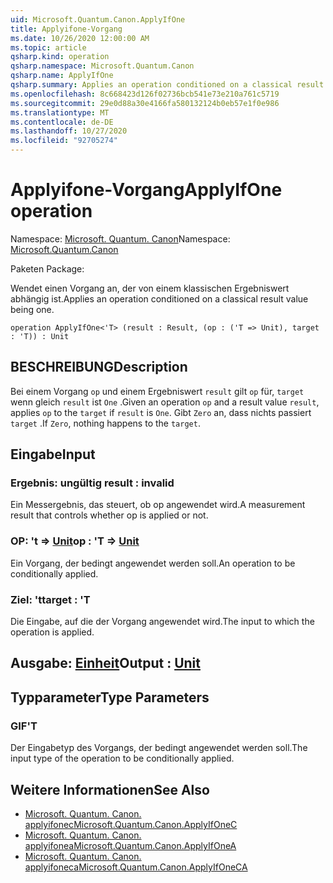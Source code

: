 ```yaml
---
uid: Microsoft.Quantum.Canon.ApplyIfOne
title: Applyifone-Vorgang
ms.date: 10/26/2020 12:00:00 AM
ms.topic: article
qsharp.kind: operation
qsharp.namespace: Microsoft.Quantum.Canon
qsharp.name: ApplyIfOne
qsharp.summary: Applies an operation conditioned on a classical result value being one.
ms.openlocfilehash: 8c668423d126f02736bcb541e73e210a761c5719
ms.sourcegitcommit: 29e0d88a30e4166fa580132124b0eb57e1f0e986
ms.translationtype: MT
ms.contentlocale: de-DE
ms.lasthandoff: 10/27/2020
ms.locfileid: "92705274"
---
```

# <a name="applyifone-operation"></a><span data-ttu-id="52a12-102">Applyifone-Vorgang</span><span class="sxs-lookup"><span data-stu-id="52a12-102">ApplyIfOne operation</span></span>

<span data-ttu-id="52a12-103">Namespace: [Microsoft. Quantum. Canon](xref:Microsoft.Quantum.Canon)</span><span class="sxs-lookup"><span data-stu-id="52a12-103">Namespace: [Microsoft.Quantum.Canon](xref:Microsoft.Quantum.Canon)</span></span>

<span data-ttu-id="52a12-104">Paketen [](https://nuget.org/packages/)</span><span class="sxs-lookup"><span data-stu-id="52a12-104">Package: [](https://nuget.org/packages/)</span></span>


<span data-ttu-id="52a12-105">Wendet einen Vorgang an, der von einem klassischen Ergebniswert abhängig ist.</span><span class="sxs-lookup"><span data-stu-id="52a12-105">Applies an operation conditioned on a classical result value being one.</span></span>

```qsharp
operation ApplyIfOne<'T> (result : Result, (op : ('T => Unit), target : 'T)) : Unit
```


## <a name="description"></a><span data-ttu-id="52a12-106">BESCHREIBUNG</span><span class="sxs-lookup"><span data-stu-id="52a12-106">Description</span></span>

<span data-ttu-id="52a12-107">Bei einem Vorgang `op` und einem Ergebniswert `result` gilt `op` für, `target` wenn gleich `result` ist `One` .</span><span class="sxs-lookup"><span data-stu-id="52a12-107">Given an operation `op` and a result value `result`, applies `op` to the `target` if `result` is `One`.</span></span> <span data-ttu-id="52a12-108">Gibt `Zero` an, dass nichts passiert `target` .</span><span class="sxs-lookup"><span data-stu-id="52a12-108">If `Zero`, nothing happens to the `target`.</span></span>

## <a name="input"></a><span data-ttu-id="52a12-109">Eingabe</span><span class="sxs-lookup"><span data-stu-id="52a12-109">Input</span></span>

### <a name="result--__invalidresult__"></a><span data-ttu-id="52a12-110">Ergebnis: __ungültig <Result>__</span><span class="sxs-lookup"><span data-stu-id="52a12-110">result : __invalid<Result>__</span></span>

<span data-ttu-id="52a12-111">Ein Messergebnis, das steuert, ob op angewendet wird.</span><span class="sxs-lookup"><span data-stu-id="52a12-111">A measurement result that controls whether op is applied or not.</span></span>


### <a name="op--t--unit"></a><span data-ttu-id="52a12-112">OP: 't => [Unit](xref:microsoft.quantum.lang-ref.unit)</span><span class="sxs-lookup"><span data-stu-id="52a12-112">op : 'T => [Unit](xref:microsoft.quantum.lang-ref.unit)</span></span> 

<span data-ttu-id="52a12-113">Ein Vorgang, der bedingt angewendet werden soll.</span><span class="sxs-lookup"><span data-stu-id="52a12-113">An operation to be conditionally applied.</span></span>


### <a name="target--t"></a><span data-ttu-id="52a12-114">Ziel: 't</span><span class="sxs-lookup"><span data-stu-id="52a12-114">target : 'T</span></span>

<span data-ttu-id="52a12-115">Die Eingabe, auf die der Vorgang angewendet wird.</span><span class="sxs-lookup"><span data-stu-id="52a12-115">The input to which the operation is applied.</span></span>



## <a name="output--unit"></a><span data-ttu-id="52a12-116">Ausgabe: [Einheit](xref:microsoft.quantum.lang-ref.unit)</span><span class="sxs-lookup"><span data-stu-id="52a12-116">Output : [Unit](xref:microsoft.quantum.lang-ref.unit)</span></span>



## <a name="type-parameters"></a><span data-ttu-id="52a12-117">Typparameter</span><span class="sxs-lookup"><span data-stu-id="52a12-117">Type Parameters</span></span>

### <a name="t"></a><span data-ttu-id="52a12-118">GIF</span><span class="sxs-lookup"><span data-stu-id="52a12-118">'T</span></span>

<span data-ttu-id="52a12-119">Der Eingabetyp des Vorgangs, der bedingt angewendet werden soll.</span><span class="sxs-lookup"><span data-stu-id="52a12-119">The input type of the operation to be conditionally applied.</span></span>

## <a name="see-also"></a><span data-ttu-id="52a12-120">Weitere Informationen</span><span class="sxs-lookup"><span data-stu-id="52a12-120">See Also</span></span>

- [<span data-ttu-id="52a12-121">Microsoft. Quantum. Canon. applyifonec</span><span class="sxs-lookup"><span data-stu-id="52a12-121">Microsoft.Quantum.Canon.ApplyIfOneC</span></span>](xref:Microsoft.Quantum.Canon.ApplyIfOneC)
- [<span data-ttu-id="52a12-122">Microsoft. Quantum. Canon. applyifonea</span><span class="sxs-lookup"><span data-stu-id="52a12-122">Microsoft.Quantum.Canon.ApplyIfOneA</span></span>](xref:Microsoft.Quantum.Canon.ApplyIfOneA)
- [<span data-ttu-id="52a12-123">Microsoft. Quantum. Canon. applyifoneca</span><span class="sxs-lookup"><span data-stu-id="52a12-123">Microsoft.Quantum.Canon.ApplyIfOneCA</span></span>](xref:Microsoft.Quantum.Canon.ApplyIfOneCA)